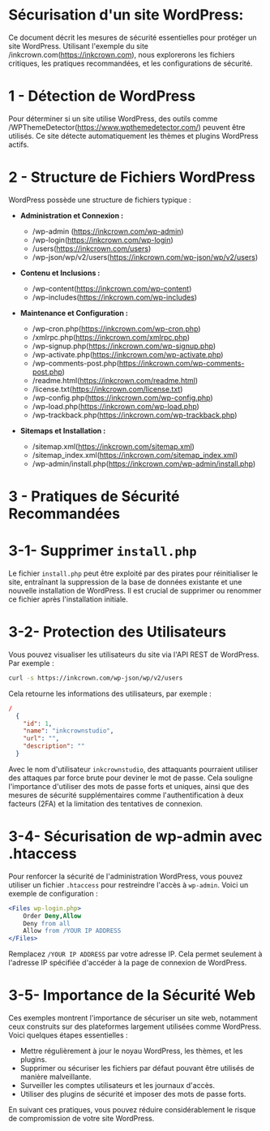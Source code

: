 # Sécurisation d'un site WordPress: 

Ce document décrit les mesures de sécurité essentielles pour protéger un site WordPress. Utilisant l'exemple du site /inkcrown.com(https://inkcrown.com), nous explorerons les fichiers critiques, les pratiques recommandées, et les configurations de sécurité.

# 1 - Détection de WordPress

Pour déterminer si un site utilise WordPress, des outils comme /WPThemeDetector(https://www.wpthemedetector.com/) peuvent être utilisés. Ce site détecte automatiquement les thèmes et plugins WordPress actifs.

# 2 - Structure de Fichiers WordPress

WordPress possède une structure de fichiers typique :

- **Administration et Connexion :**
  -  /wp-admin (https://inkcrown.com/wp-admin)
  - /wp-login(https://inkcrown.com/wp-login)
  - /users(https://inkcrown.com/users)
  - /wp-json/wp/v2/users(https://inkcrown.com/wp-json/wp/v2/users)

- **Contenu et Inclusions :**
  - /wp-content(https://inkcrown.com/wp-content)
  - /wp-includes(https://inkcrown.com/wp-includes)

- **Maintenance et Configuration :**
  - /wp-cron.php(https://inkcrown.com/wp-cron.php)
  - /xmlrpc.php(https://inkcrown.com/xmlrpc.php)
  - /wp-signup.php(https://inkcrown.com/wp-signup.php)
  - /wp-activate.php(https://inkcrown.com/wp-activate.php)
  - /wp-comments-post.php(https://inkcrown.com/wp-comments-post.php)
  - /readme.html(https://inkcrown.com/readme.html)
  - /license.txt(https://inkcrown.com/license.txt)
  - /wp-config.php(https://inkcrown.com/wp-config.php)
  - /wp-load.php(https://inkcrown.com/wp-load.php)
  - /wp-trackback.php(https://inkcrown.com/wp-trackback.php)

- **Sitemaps et Installation :**
  - /sitemap.xml(https://inkcrown.com/sitemap.xml)
  - /sitemap_index.xml(https://inkcrown.com/sitemap_index.xml)
  - /wp-admin/install.php(https://inkcrown.com/wp-admin/install.php)

# 3 - Pratiques de Sécurité Recommandées

# 3-1- Supprimer `install.php`

Le fichier `install.php` peut être exploité par des pirates pour réinitialiser le site, entraînant la suppression de la base de données existante et une nouvelle installation de WordPress. Il est crucial de supprimer ou renommer ce fichier après l'installation initiale.

# 3-2- Protection des Utilisateurs

Vous pouvez visualiser les utilisateurs du site via l'API REST de WordPress. Par exemple :

```bash
curl -s https://inkcrown.com/wp-json/wp/v2/users
```

Cela retourne les informations des utilisateurs, par exemple :

```json
/
  {
    "id": 1,
    "name": "inkcrownstudio",
    "url": "",
    "description": ""
  }

```

Avec le nom d'utilisateur `inkcrownstudio`, des attaquants pourraient utiliser des attaques par force brute pour deviner le mot de passe. Cela souligne l'importance d'utiliser des mots de passe forts et uniques, ainsi que des mesures de sécurité supplémentaires comme l'authentification à deux facteurs (2FA) et la limitation des tentatives de connexion.

# 3-4- Sécurisation de wp-admin avec .htaccess

Pour renforcer la sécurité de l'administration WordPress, vous pouvez utiliser un fichier `.htaccess` pour restreindre l'accès à `wp-admin`. Voici un exemple de configuration :

```apache
<Files wp-login.php>
    Order Deny,Allow
    Deny from all
    Allow from /YOUR IP ADDRESS
</Files>
```

Remplacez `/YOUR IP ADDRESS` par votre adresse IP. Cela permet seulement à l'adresse IP spécifiée d'accéder à la page de connexion de WordPress.

# 3-5- Importance de la Sécurité Web

Ces exemples montrent l'importance de sécuriser un site web, notamment ceux construits sur des plateformes largement utilisées comme WordPress. Voici quelques étapes essentielles :

- Mettre régulièrement à jour le noyau WordPress, les thèmes, et les plugins.
- Supprimer ou sécuriser les fichiers par défaut pouvant être utilisés de manière malveillante.
- Surveiller les comptes utilisateurs et les journaux d'accès.
- Utiliser des plugins de sécurité et imposer des mots de passe forts.

En suivant ces pratiques, vous pouvez réduire considérablement le risque de compromission de votre site WordPress.
